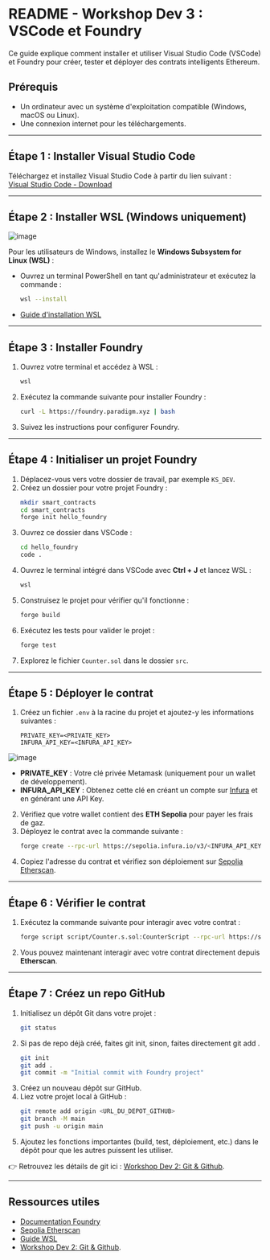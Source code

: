 # README - Workshop Dev 3 : VSCode et Foundry  

Ce guide explique comment installer et utiliser Visual Studio Code (VSCode) et Foundry pour créer, tester et déployer des contrats intelligents Ethereum.  

## Prérequis  
- Un ordinateur avec un système d'exploitation compatible (Windows, macOS ou Linux).  
- Une connexion internet pour les téléchargements.  

---

## Étape 1 : Installer Visual Studio Code  
Téléchargez et installez Visual Studio Code à partir du lien suivant :  
[Visual Studio Code - Download](https://code.visualstudio.com/Download)  

---

## Étape 2 : Installer WSL (Windows uniquement)  

![image](https://github.com/user-attachments/assets/6966fd21-0787-4473-a9a5-83d78bc01a8b)  

Pour les utilisateurs de Windows, installez le **Windows Subsystem for Linux (WSL)** :  
- Ouvrez un terminal PowerShell en tant qu'administrateur et exécutez la commande :  
  ```bash  
  wsl --install  
  ```  
- [Guide d'installation WSL](https://learn.microsoft.com/en-us/windows/wsl/install)  

---

## Étape 3 : Installer Foundry  
1. Ouvrez votre terminal et accédez à WSL :  
   ```bash  
   wsl  
   ```  
2. Exécutez la commande suivante pour installer Foundry :  
   ```bash  
   curl -L https://foundry.paradigm.xyz | bash  
   ```  
3. Suivez les instructions pour configurer Foundry.  

---

## Étape 4 : Initialiser un projet Foundry  
1. Déplacez-vous vers votre dossier de travail, par exemple `KS_DEV`.  
2. Créez un dossier pour votre projet Foundry :  
   ```bash  
   mkdir smart_contracts  
   cd smart_contracts  
   forge init hello_foundry  
   ```  
3. Ouvrez ce dossier dans VSCode :  
   ```bash  
   cd hello_foundry  
   code .  
   ```  
4. Ouvrez le terminal intégré dans VSCode avec **Ctrl + J** et lancez WSL :  
   ```bash  
   wsl  
   ```  
5. Construisez le projet pour vérifier qu'il fonctionne :  
   ```bash  
   forge build  
   ```  
6. Exécutez les tests pour valider le projet :  
   ```bash  
   forge test  
   ```  
7. Explorez le fichier `Counter.sol` dans le dossier `src`.  

---

## Étape 5 : Déployer le contrat  
1. Créez un fichier `.env` à la racine du projet et ajoutez-y les informations suivantes :  
   ```env  
   PRIVATE_KEY=<PRIVATE_KEY>  
   INFURA_API_KEY=<INFURA_API_KEY>  
   ```
   
![image](https://github.com/user-attachments/assets/260ea4ed-4855-4892-abbe-eb9b70bbd3b8)  

   - **PRIVATE_KEY** : Votre clé privée Metamask (uniquement pour un wallet de développement).  
   - **INFURA_API_KEY** : Obtenez cette clé en créant un compte sur [Infura](https://www.infura.io/) et en générant une API Key.  
2. Vérifiez que votre wallet contient des **ETH Sepolia** pour payer les frais de gaz.  
3. Déployez le contrat avec la commande suivante :  
   ```bash  
   forge create --rpc-url https://sepolia.infura.io/v3/<INFURA_API_KEY> --private-key <PRIVATE_KEY> src/Counter.sol:Counter  
   ```  
4. Copiez l'adresse du contrat et vérifiez son déploiement sur [Sepolia Etherscan](https://sepolia.etherscan.io).  

---

## Étape 6 : Vérifier le contrat  
1. Exécutez la commande suivante pour interagir avec votre contrat :  
   ```bash  
   forge script script/Counter.s.sol:CounterScript --rpc-url https://sepolia.infura.io/v3/<INFURA_API_KEY> --broadcast --verify  
   ```  
2. Vous pouvez maintenant interagir avec votre contrat directement depuis **Etherscan**.  

---  

## Étape 7 : Créez un repo GitHub  
1. Initialisez un dépôt Git dans votre projet :
   ```bash  
   git status
   ```
2. Si pas de repo déjà créé, faites git init, sinon, faites directement git add .
   ```bash  
   git init  
   git add .  
   git commit -m "Initial commit with Foundry project"  
   ```  
3. Créez un nouveau dépôt sur GitHub.  
4. Liez votre projet local à GitHub :  
   ```bash  
   git remote add origin <URL_DU_DEPOT_GITHUB>  
   git branch -M main  
   git push -u origin main  
   ```  
5. Ajoutez les fonctions importantes (build, test, déploiement, etc.) dans le dépôt pour que les autres puissent les utiliser.  

👉 Retrouvez les détails de git ici : [Workshop Dev 2: Git & Github](https://docs.google.com/presentation/d/1ehAre6UtXctiomXbZBmi_3krjUoMDWMUtSoQ7RvZLUk/edit?usp=sharing).  

---  

## Ressources utiles  
- [Documentation Foundry](https://book.getfoundry.sh/)  
- [Sepolia Etherscan](https://sepolia.etherscan.io)  
- [Guide WSL](https://learn.microsoft.com/en-us/windows/wsl/install)
- [Workshop Dev 2: Git & Github](https://docs.google.com/presentation/d/1ehAre6UtXctiomXbZBmi_3krjUoMDWMUtSoQ7RvZLUk/edit?usp=sharing).  
